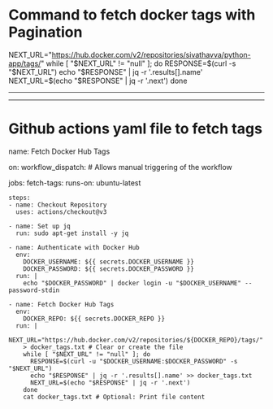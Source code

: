 # Command to fetch docker tags  with Pagination
NEXT_URL="https://hub.docker.com/v2/repositories/sivathavva/python-app/tags/"
while [ "$NEXT_URL" != "null" ]; do
  RESPONSE=$(curl -s "$NEXT_URL")
  echo "$RESPONSE" | jq -r '.results[].name'
  NEXT_URL=$(echo "$RESPONSE" | jq -r '.next')
done

________________________________________________________________________________________________________________________________________
________________________________________________________________________________________________________________________________________
# Github actions yaml file to fetch tags 



name: Fetch Docker Hub Tags

on:
  workflow_dispatch: # Allows manual triggering of the workflow

jobs:
  fetch-tags:
    runs-on: ubuntu-latest

    steps:
    - name: Checkout Repository
      uses: actions/checkout@v3

    - name: Set up jq
      run: sudo apt-get install -y jq

    - name: Authenticate with Docker Hub
      env:
        DOCKER_USERNAME: ${{ secrets.DOCKER_USERNAME }}
        DOCKER_PASSWORD: ${{ secrets.DOCKER_PASSWORD }}
      run: |
        echo "$DOCKER_PASSWORD" | docker login -u "$DOCKER_USERNAME" --password-stdin

    - name: Fetch Docker Hub Tags
      env:
        DOCKER_REPO: ${{ secrets.DOCKER_REPO }}
      run: |
        NEXT_URL="https://hub.docker.com/v2/repositories/${DOCKER_REPO}/tags/"
        > docker_tags.txt # Clear or create the file
        while [ "$NEXT_URL" != "null" ]; do
          RESPONSE=$(curl -u "$DOCKER_USERNAME:$DOCKER_PASSWORD" -s "$NEXT_URL")
          echo "$RESPONSE" | jq -r '.results[].name' >> docker_tags.txt
          NEXT_URL=$(echo "$RESPONSE" | jq -r '.next')
        done
        cat docker_tags.txt # Optional: Print file content

